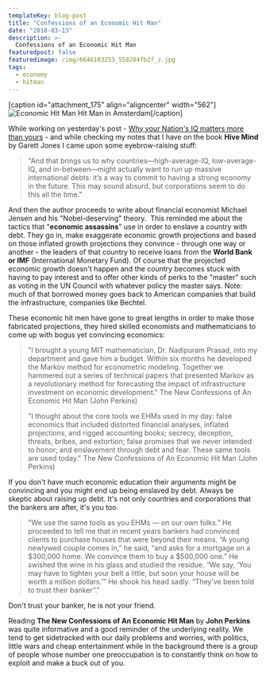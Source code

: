 ```yaml
---
templateKey: blog-post
title: "Confessions of an Economic Hit Man"
date: "2018-03-13"
description: >-
  Confessions of an Economic Hit Man
featuredpost: false
featuredimage: /img/6646103253_558284fb2f_z.jpg
tags:
  - economy
  - hitman
---
```


\[caption id="attachment\_175" align="aligncenter" width="562"\]![Economic Hit Man](https://stefantesoi.com/wp-content/uploads/2018/03/6646103253_558284fb2f_z.jpg) Hit Man in Amsterdam\[/caption\]

While working on yesterday's post - [Why your Nation's IQ matters more than yours](https://stefantesoi.com/why-your-nations-iq-matters-more-than-your-own/) - and while checking my notes that I have on the book **Hive Mind** by Garett Jones I came upon some eyebrow-raising stuff:

> "And that brings us to why countries—high-average-IQ, low-average-IQ, and in-between—might actually want to run up massive international debts: it’s a way to commit to having a strong economy in the future. This may sound absurd, but corporations seem to do this all the time."

And then the author proceeds to write about financial economist Michael Jensen and his "Nobel-deserving" theory.  This reminded me about the tactics that "**economic assassins**" use in order to enslave a country with debt. They go in, make exaggerate economic growth projections and based on those inflated growth projections they convince - through one way or another - the leaders of that country to receive loans from the **World Bank or IMF** (International Monetary Fund). Of course that the projected economic growth doesn't happen and the country becomes stuck with having to pay interest and to offer other kinds of perks to the "master" such as voting in the UN Council with whatever policy the master says. Note: much of that borrowed money goes back to American companies that build the infrastructure, companies like Bechtel.

These economic hit men have gone to great lengths in order to make those fabricated projections, they hired skilled economists and mathematicians to come up with bogus yet convincing economics:

> "I brought a young MIT mathematician, Dr. Nadipuram Prasad, into my department and gave him a budget. Within six months he developed the Markov method for econometric modeling. Together we hammered out a series of technical papers that presented Markov as a revolutionary method for forecasting the impact of infrastructure investment on economic development." The New Confessions of An Economic Hit Man (John Perkins)
> 
> "I thought about the core tools we EHMs used in my day: false economics that included distorted financial analyses, inflated projections, and rigged accounting books; secrecy, deception, threats, bribes, and extortion; false promises that we never intended to honor; and enslavement through debt and fear. These same tools are used today." The New Confessions of An Economic Hit Man (John Perkins)

If you don't have much economic education their arguments might be convincing and you might end up being enslaved by debt. Always be skeptic about raising up debt. It's not only countries and corporations that the bankers are after, it's you too.

> "We use the same tools as you EHMs — on our own folks.” He proceeded to tell me that in recent years bankers had convinced clients to purchase houses that were beyond their means. “A young newlywed couple comes in,” he said, “and asks for a mortgage on a $300,000 home. We convince them to buy a $500,000 one.” He swished the wine in his glass and studied the residue. “We say, ‘You may have to tighten your belt a little, but soon your house will be worth a million dollars.’” He shook his head sadly. “They’ve been told to trust their banker”."

Don't trust your banker, he is not your friend.

Reading **The New Confessions of An Economic Hit Man** by **John Perkins** was quite informative and a good reminder of the underlying reality. We tend to get sidetracked with our daily problems and worries, with politics, little wars and cheap entertainment while in the background there is a group of people whose number one preoccupation is to constantly think on how to exploit and make a buck out of you.
